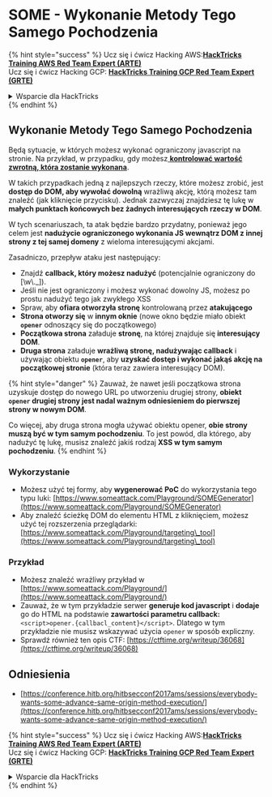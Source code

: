 # SOME - Wykonanie Metody Tego Samego Pochodzenia

{% hint style="success" %}
Ucz się i ćwicz Hacking AWS:<img src="/.gitbook/assets/arte.png" alt="" data-size="line">[**HackTricks Training AWS Red Team Expert (ARTE)**](https://training.hacktricks.xyz/courses/arte)<img src="/.gitbook/assets/arte.png" alt="" data-size="line">\
Ucz się i ćwicz Hacking GCP: <img src="/.gitbook/assets/grte.png" alt="" data-size="line">[**HackTricks Training GCP Red Team Expert (GRTE)**<img src="/.gitbook/assets/grte.png" alt="" data-size="line">](https://training.hacktricks.xyz/courses/grte)

<details>

<summary>Wsparcie dla HackTricks</summary>

* Sprawdź [**plany subskrypcyjne**](https://github.com/sponsors/carlospolop)!
* **Dołącz do** 💬 [**grupy Discord**](https://discord.gg/hRep4RUj7f) lub [**grupy telegram**](https://t.me/peass) lub **śledź** nas na **Twitterze** 🐦 [**@hacktricks\_live**](https://twitter.com/hacktricks\_live)**.**
* **Podziel się sztuczkami hackingowymi, przesyłając PR-y do** [**HackTricks**](https://github.com/carlospolop/hacktricks) i [**HackTricks Cloud**](https://github.com/carlospolop/hacktricks-cloud) repozytoriów github.

</details>
{% endhint %}

## Wykonanie Metody Tego Samego Pochodzenia

Będą sytuacje, w których możesz wykonać ograniczony javascript na stronie. Na przykład, w przypadku, gdy możesz[ **kontrolować wartość zwrotną, która zostanie wykonana**](./#javascript-function).

W takich przypadkach jedną z najlepszych rzeczy, które możesz zrobić, jest **dostęp do DOM, aby wywołać dowolną** wrażliwą akcję, którą możesz tam znaleźć (jak kliknięcie przycisku). Jednak zazwyczaj znajdziesz tę lukę w **małych punktach końcowych bez żadnych interesujących rzeczy w DOM**.

W tych scenariuszach, ta atak będzie bardzo przydatny, ponieważ jego celem jest **nadużycie ograniczonego wykonania JS wewnątrz DOM z innej strony z tej samej domeny** z wieloma interesującymi akcjami.

Zasadniczo, przepływ ataku jest następujący:

* Znajdź **callback, który możesz nadużyć** (potencjalnie ograniczony do \[\w\\.\_]).
* Jeśli nie jest ograniczony i możesz wykonać dowolny JS, możesz po prostu nadużyć tego jak zwykłego XSS
* Spraw, aby **ofiara otworzyła stronę** kontrolowaną przez **atakującego**
* **Strona otworzy się** w **innym oknie** (nowe okno będzie miało obiekt **`opener`** odnoszący się do początkowego)
* **Początkowa strona** załaduje **stronę**, na której znajduje się **interesujący DOM**.
* **Druga strona** załaduje **wrażliwą stronę, nadużywając callback** i używając obiektu **`opener`**, aby **uzyskać dostęp i wykonać jakąś akcję na początkowej stronie** (która teraz zawiera interesujący DOM).

{% hint style="danger" %}
Zauważ, że nawet jeśli początkowa strona uzyskuje dostęp do nowego URL po utworzeniu drugiej strony, **obiekt `opener` drugiej strony jest nadal ważnym odniesieniem do pierwszej strony w nowym DOM**.

Co więcej, aby druga strona mogła używać obiektu opener, **obie strony muszą być w tym samym pochodzeniu**. To jest powód, dla którego, aby nadużyć tę lukę, musisz znaleźć jakiś rodzaj **XSS w tym samym pochodzeniu**.
{% endhint %}

### Wykorzystanie

* Możesz użyć tej formy, aby **wygenerować PoC** do wykorzystania tego typu luki: [https://www.someattack.com/Playground/SOMEGenerator](https://www.someattack.com/Playground/SOMEGenerator)
* Aby znaleźć ścieżkę DOM do elementu HTML z kliknięciem, możesz użyć tej rozszerzenia przeglądarki: [https://www.someattack.com/Playground/targeting\_tool](https://www.someattack.com/Playground/targeting\_tool)

### Przykład

* Możesz znaleźć wrażliwy przykład w [https://www.someattack.com/Playground/](https://www.someattack.com/Playground/)
* Zauważ, że w tym przykładzie serwer **generuje kod javascript** i **dodaje** go do HTML na podstawie **zawartości parametru callback:** `<script>opener.{callbacl_content}</script>`. Dlatego w tym przykładzie nie musisz wskazywać użycia `opener` w sposób expliczny.
* Sprawdź również ten opis CTF: [https://ctftime.org/writeup/36068](https://ctftime.org/writeup/36068)

## Odniesienia

* [https://conference.hitb.org/hitbsecconf2017ams/sessions/everybody-wants-some-advance-same-origin-method-execution/](https://conference.hitb.org/hitbsecconf2017ams/sessions/everybody-wants-some-advance-same-origin-method-execution/)

{% hint style="success" %}
Ucz się i ćwicz Hacking AWS:<img src="/.gitbook/assets/arte.png" alt="" data-size="line">[**HackTricks Training AWS Red Team Expert (ARTE)**](https://training.hacktricks.xyz/courses/arte)<img src="/.gitbook/assets/arte.png" alt="" data-size="line">\
Ucz się i ćwicz Hacking GCP: <img src="/.gitbook/assets/grte.png" alt="" data-size="line">[**HackTricks Training GCP Red Team Expert (GRTE)**<img src="/.gitbook/assets/grte.png" alt="" data-size="line">](https://training.hacktricks.xyz/courses/grte)

<details>

<summary>Wsparcie dla HackTricks</summary>

* Sprawdź [**plany subskrypcyjne**](https://github.com/sponsors/carlospolop)!
* **Dołącz do** 💬 [**grupy Discord**](https://discord.gg/hRep4RUj7f) lub [**grupy telegram**](https://t.me/peass) lub **śledź** nas na **Twitterze** 🐦 [**@hacktricks\_live**](https://twitter.com/hacktricks\_live)**.**
* **Podziel się sztuczkami hackingowymi, przesyłając PR-y do** [**HackTricks**](https://github.com/carlospolop/hacktricks) i [**HackTricks Cloud**](https://github.com/carlospolop/hacktricks-cloud) repozytoriów github.

</details>
{% endhint %}
